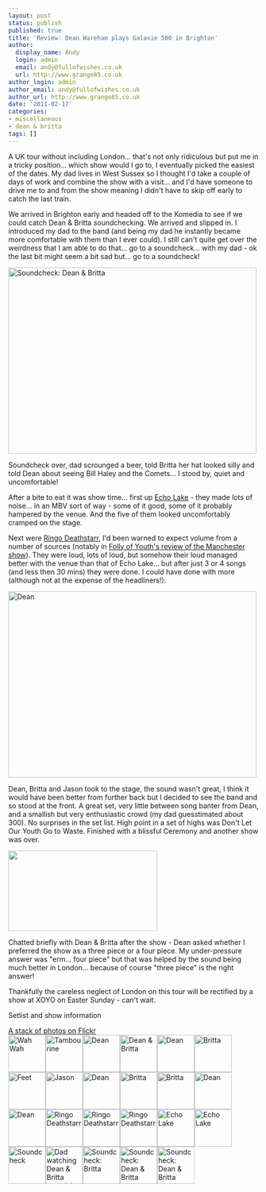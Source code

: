 ```yaml
---
layout: post
status: publish
published: true
title: 'Review: Dean Wareham plays Galaxie 500 in Brighton'
author:
  display_name: Andy
  login: admin
  email: andy@fullofwishes.co.uk
  url: http://www.grange85.co.uk
author_login: admin
author_email: andy@fullofwishes.co.uk
author_url: http://www.grange85.co.uk
date: '2011-02-17'
categories:
- miscellaneous
- dean & britta
tags: []
---
```

<p>A UK tour without including London... that's not only ridiculous but put me in a tricky position... which show would I go to, I eventually picked the easiest of the dates. My dad lives in West Sussex so I thought I'd take a couple of days of work and combine the show with a visit... and I'd have someone to drive me to and from the show meaning I didn't have to skip off early to catch the last train.</p>
<p>We arrived in Brighton early and headed off to the Komedia to see if we could catch Dean & Britta soundchecking. We arrived and slipped in. I introduced my dad to the band (and being my dad he instantly became more comfortable with them than I ever could). I still can't quite get over the weirdness that I am able to do that... go to a soundcheck... with my dad - ok the last bit might seem a bit sad but... go to a soundcheck!</p>
<p><a href="http://www.flickr.com/photos/grange85/5454352150/" title="Soundcheck: Dean & Britta by grange85, on Flickr"><img src="https://farm6.static.flickr.com/5059/5454352150_f66a886cac.jpg" width="500" height="375" alt="Soundcheck: Dean & Britta"  class="aligncenter" /></a></p>
<p>Soundcheck over, dad scrounged a beer, told Britta her hat looked silly and told Dean about seeing Bill Haley and the Comets... I stood by, quiet and uncomfortable!</p>
<p>After a bite to eat it was show time... first up <a href="http://www.echolakeband.com/">Echo Lake</a> - they made lots of noise... in an MBV sort of way -  some of it good, some of it probably hampered by the venue. And the five of them looked uncomfortably cramped on the stage.</p>
<p>Next were <a href="http://www.myspace.com/ringodeathstarr" title="Ringo Deathstarr - warning Myspace link">Ringo Deathstarr</a>, I'd been warned to expect volume from a number of sources (notably in <a href="http://follyfollyfolly.blogspot.com/2011/02/dean-wareham-plays-galaxie-500-ruby.html">Folly of Youth's review of the Manchester show</a>). They were loud, lots of loud, but somehow their loud managed better with the venue than that of Echo Lake... but after just 3 or 4 songs (and less then 30 mins) they were done. I could have done with more (although not at the expense of the headliners!).</p>
<p><a href="http://www.flickr.com/photos/grange85/5453741035/" title="Dean by grange85, on Flickr"><img src="https://farm6.static.flickr.com/5134/5453741035_4e345b1e64.jpg" width="500" height="375" alt="Dean"  class="aligncenter" /></a>
<p>Dean, Britta and Jason took to the stage, the sound wasn't great, I think it would have been better from further back but I decided to see the band and so stood at the front. A great set, very little between song banter from Dean, and a smallish but very enthusiastic crowd (my dad guesstimated about 300). No surprises in the set list. High point in a set of highs was Don't Let Our Youth Go to Waste. Finished with a blissful Ceremony and another show was over.</p>
<p><a href="http://www.youtube.com/watch?v=pkb0-uupszA"><img class="aligncenter" src="https://www.fullofwishes.co.uk/wp/wp-content/uploads/2011/02/dw-ceremony-vid.jpg" alt="" title="dw-ceremony-vid" width="300" height="162" class="aligncenter size-full wp-image-2145" /></a></p>
<p>Chatted briefly with Dean & Britta after the show - Dean asked whether I preferred the show as a three piece or a four piece. My under-pressure answer was "erm... four piece" but that was helped by the sound being much better in London... because of course "three piece" is the right answer!</p>
<p>Thankfully the careless neglect of London on this tour will be rectified by a show at XOYO on Easter Sunday - can't wait.</p>
<p><span class="removed_link" title="https://www.fullofwishes.co.uk/database/wiki/Shows/Dean_%26_Britta/2011-02-16">Setlist and show information</span></p>
<div class="aligncenter flower_imagebox"><a href="http://www.flickr.com/photos/grange85/sets/72157625950504515/with/5453741035/">A stack of photos on Flickr</a><br />
<a href="http://farm6.static.flickr.com/5296/5453742983_68d3010817_z.jpg" title="Wah Wah" class="image_link"><img src="https://farm6.static.flickr.com/5296/5453742983_68d3010817_s.jpg" alt="Wah Wah" class="pc_img" border="0" height="75" width="75"></a><a href="http://farm6.static.flickr.com/5093/5453742791_8b8363082a_z.jpg" title="Tambourine" class="image_link"><img src="https://farm6.static.flickr.com/5093/5453742791_8b8363082a_s.jpg" alt="Tambourine" class="pc_img" border="0" height="75" width="75"></a><a href="http://farm6.static.flickr.com/5054/5453742607_8dbd1fe7f1_z.jpg" title="Dean" class="image_link"><img src="https://farm6.static.flickr.com/5054/5453742607_8dbd1fe7f1_s.jpg" alt="Dean" class="pc_img" border="0" height="75" width="75"></a><a href="http://farm6.static.flickr.com/5012/5452361468_4aa5c079c5_z.jpg" title="Dean & Britta" class="image_link"><img src="https://farm6.static.flickr.com/5012/5452361468_4aa5c079c5_s.jpg" alt="Dean & Britta" class="pc_img" border="0" height="75" width="75"></a><a href="http://farm6.static.flickr.com/5020/5452359248_2bdecf9641_z.jpg" title="Dean" class="image_link"><img src="https://farm6.static.flickr.com/5020/5452359248_2bdecf9641_s.jpg" alt="Dean" class="pc_img" border="0" height="75" width="75"></a><a href="http://farm6.static.flickr.com/5219/5451746145_6a46df22fa_z.jpg" title="Britta" class="image_link"><img src="https://farm6.static.flickr.com/5219/5451746145_6a46df22fa_s.jpg" alt="Britta" class="pc_img" border="0" height="75" width="75"></a><a href="http://farm6.static.flickr.com/5292/5453742417_d61c2400e3_z.jpg" title="Feet" class="image_link"><img src="https://farm6.static.flickr.com/5292/5453742417_d61c2400e3_s.jpg" alt="Feet" class="pc_img" border="0" height="75" width="75"></a><a href="http://farm6.static.flickr.com/5051/5453742173_b79b6d618f_z.jpg" title="Jason" class="image_link"><img src="https://farm6.static.flickr.com/5051/5453742173_b79b6d618f_s.jpg" alt="Jason" class="pc_img" border="0" height="75" width="75"></a><a href="http://farm6.static.flickr.com/5096/5454354692_b760e6474a_z.jpg" title="Dean" class="image_link"><img src="https://farm6.static.flickr.com/5096/5454354692_b760e6474a_s.jpg" alt="Dean" class="pc_img" border="0" height="75" width="75"></a><a href="http://farm6.static.flickr.com/5179/5453741863_5151c484c5_z.jpg" title="Britta" class="image_link"><img src="https://farm6.static.flickr.com/5179/5453741863_5151c484c5_s.jpg" alt="Britta" class="pc_img" border="0" height="75" width="75"></a><a href="http://farm6.static.flickr.com/5060/5454354286_1f0b192821_z.jpg" title="Britta" class="image_link"><img src="https://farm6.static.flickr.com/5060/5454354286_1f0b192821_s.jpg" alt="Britta" class="pc_img" border="0" height="75" width="75"></a><a href="http://farm6.static.flickr.com/5219/5454354062_4638d8ec7d_z.jpg" title="Dean" class="image_link"><img src="https://farm6.static.flickr.com/5219/5454354062_4638d8ec7d_s.jpg" alt="Dean" class="pc_img" border="0" height="75" width="75"></a><a href="http://farm6.static.flickr.com/5134/5453741035_4e345b1e64_z.jpg" title="Dean" class="image_link"><img src="https://farm6.static.flickr.com/5134/5453741035_4e345b1e64_s.jpg" alt="Dean" class="pc_img" border="0" height="75" width="75"></a><a href="http://farm6.static.flickr.com/5300/5453740751_47f0c301d0_z.jpg" title="Ringo Deathstarr" class="image_link"><img src="https://farm6.static.flickr.com/5300/5453740751_47f0c301d0_s.jpg" alt="Ringo Deathstarr" class="pc_img" border="0" height="75" width="75"></a><a href="http://farm6.static.flickr.com/5293/5454353156_cc8397d0e9_z.jpg" title="Ringo Deathstarr" class="image_link"><img src="https://farm6.static.flickr.com/5293/5454353156_cc8397d0e9_s.jpg" alt="Ringo Deathstarr" class="pc_img" border="0" height="75" width="75"></a><a href="http://farm6.static.flickr.com/5059/5453740411_b43e48a75b_z.jpg" title="Ringo Deathstarr" class="image_link"><img src="https://farm6.static.flickr.com/5059/5453740411_b43e48a75b_s.jpg" alt="Ringo Deathstarr" class="pc_img" border="0" height="75" width="75"></a><a href="http://farm6.static.flickr.com/5255/5454352878_61d90d9b37_z.jpg" title="Echo Lake" class="image_link"><img src="https://farm6.static.flickr.com/5255/5454352878_61d90d9b37_s.jpg" alt="Echo Lake" class="pc_img" border="0" height="75" width="75"></a><a href="http://farm6.static.flickr.com/5172/5453740095_c0a64efffd_z.jpg" title="Echo Lake" class="image_link"><img src="https://farm6.static.flickr.com/5172/5453740095_c0a64efffd_s.jpg" alt="Echo Lake" class="pc_img" border="0" height="75" width="75"></a><a href="http://farm6.static.flickr.com/5293/5453739915_0d715ccf84_z.jpg" title="Soundcheck" class="image_link"><img src="https://farm6.static.flickr.com/5293/5453739915_0d715ccf84_s.jpg" alt="Soundcheck" class="pc_img" border="0" height="75" width="75"></a><a href="http://farm6.static.flickr.com/5015/5452356068_b1c90cff31_z.jpg" title="Dad watching Dean & Britta soundcheck" class="image_link"><img src="https://farm6.static.flickr.com/5015/5452356068_b1c90cff31_s.jpg" alt="Dad watching Dean & Britta soundcheck" class="pc_img" border="0" height="75" width="75"></a><a href="http://farm6.static.flickr.com/5052/5453739731_80bb15cdc0_z.jpg" title="Soundcheck: Britta" class="image_link"><img src="https://farm6.static.flickr.com/5052/5453739731_80bb15cdc0_s.jpg" alt="Soundcheck: Britta" class="pc_img" border="0" height="75" width="75"></a><a href="http://farm6.static.flickr.com/5059/5454352150_f66a886cac_z.jpg" title="Soundcheck: Dean & Britta" class="image_link"><img src="https://farm6.static.flickr.com/5059/5454352150_f66a886cac_s.jpg" alt="Soundcheck: Dean & Britta" class="pc_img" border="0" height="75" width="75"></a><a href="http://farm6.static.flickr.com/5091/5453739329_51b024f4d5_z.jpg" title="Soundcheck: Dean & Britta" class="image_link"><img src="https://farm6.static.flickr.com/5091/5453739329_51b024f4d5_s.jpg" alt="Soundcheck: Dean & Britta" class="pc_img" border="0" height="75" width="75"></div>
